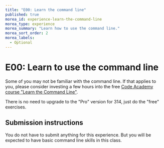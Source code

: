 ```yaml
---
title: "E00: Learn the command line"
published: true
morea_id: experience-learn-the-command-line
morea_type: experience
morea_summary: "Learn how to use the command line."
morea_sort_order: 2
morea_labels:
  - Optional
---
```


# E00: Learn to use the command line

Some of you may not be familiar with the command line.  If that applies to you, please consider investing a few hours into the free [Code Academy course "Learn the Command Line"](https://www.codecademy.com/courses/learn-the-command-line).

There is no need to upgrade to the "Pro" version for 314, just do the "free" exercises.


## Submission instructions

You do not have to submit anything for this experience.  But you will be expected to have basic command line skills in this class.



